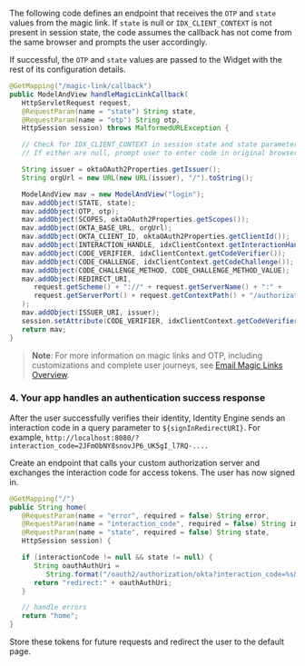 The following code defines an endpoint that receives the `OTP` and `state` values from the magic link. If `state` is null or `IDX_CLIENT_CONTEXT` is not present in session state, the code assumes the callback has not come from the same browser and prompts the user accordingly.

If successful, the `OTP` and `state` values are passed to the Widget with the rest of its configuration details.

```java
@GetMapping("/magic-link/callback")
public ModelAndView handleMagicLinkCallback(
   HttpServletRequest request,
   @RequestParam(name = "state") String state,
   @RequestParam(name = "otp") String otp,
   HttpSession session) throws MalformedURLException {

   // Check for IDX_CLIENT_CONTEXT in session state and state parameter
   // If either are null, prompt user to enter code in original browser

   String issuer = oktaOAuth2Properties.getIssuer();
   String orgUrl = new URL(new URL(issuer), "/").toString();

   ModelAndView mav = new ModelAndView("login");
   mav.addObject(STATE, state);
   mav.addObject(OTP, otp);
   mav.addObject(SCOPES, oktaOAuth2Properties.getScopes());
   mav.addObject(OKTA_BASE_URL, orgUrl);
   mav.addObject(OKTA_CLIENT_ID, oktaOAuth2Properties.getClientId());
   mav.addObject(INTERACTION_HANDLE, idxClientContext.getInteractionHandle());
   mav.addObject(CODE_VERIFIER, idxClientContext.getCodeVerifier());
   mav.addObject(CODE_CHALLENGE, idxClientContext.getCodeChallenge());
   mav.addObject(CODE_CHALLENGE_METHOD, CODE_CHALLENGE_METHOD_VALUE);
   mav.addObject(REDIRECT_URI,
      request.getScheme() + "://" + request.getServerName() + ":" +
      request.getServerPort() + request.getContextPath() + "/authorization-code/callback"
   );
   mav.addObject(ISSUER_URI, issuer);
   session.setAttribute(CODE_VERIFIER, idxClientContext.getCodeVerifier());
   return mav;
}
```

> **Note**: For more information on magic links and OTP, including customizations and complete user journeys, see [Email Magic Links Overview](/docs/guides/email-magic-links-overview/main/).

### 4. Your app handles an authentication success response

After the user successfully verifies their identity, Identity Engine sends an interaction code in a query parameter to `${signInRedirectURI}`. For example, `http://localhost:8080/?interaction_code=2JFmObNY8snovJP6_UK5gI_l7RQ-....`

Create an endpoint that calls your custom authorization server and exchanges the interaction code for access tokens. The user has now signed in.

```java
@GetMapping("/")
public String home(
   @RequestParam(name = "error", required = false) String error,
   @RequestParam(name = "interaction_code", required = false) String interactionCode,
   @RequestParam(name = "state", required = false) String state,
   HttpSession session) {

   if (interactionCode != null && state != null) {
      String oauthAuthUri =
         String.format("/oauth2/authorization/okta?interaction_code=%s&state=%s", interactionCode, state);
      return "redirect:" + oauthAuthUri;
   }

   // handle errors
   return "home";
}
```

Store these tokens for future requests and redirect the user to the default page.
